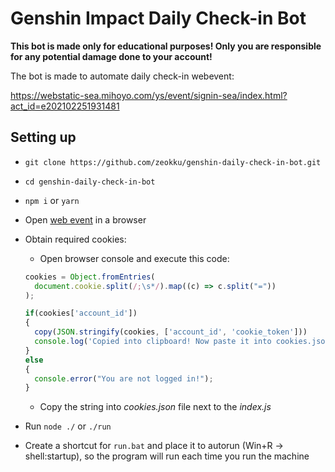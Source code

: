 # Genshin Impact Daily Check-in Bot

**This bot is made only for educational purposes! Only you are responsible for any potential damage done to your account!**

The bot is made to automate daily check-in webevent:

https://webstatic-sea.mihoyo.com/ys/event/signin-sea/index.html?act_id=e202102251931481

## Setting up

- `git clone https://github.com/zeokku/genshin-daily-check-in-bot.git`
- `cd genshin-daily-check-in-bot`
- `npm i` or `yarn`
- Open [web event](https://webstatic-sea.mihoyo.com/ys/event/signin-sea/index.html?act_id=e202102251931481) in a browser
- Obtain required cookies:

  - Open browser console and execute this code:

  ```javascript
  cookies = Object.fromEntries(
    document.cookie.split(/;\s*/).map((c) => c.split("="))
  );
  
  if(cookies['account_id'])
  {
    copy(JSON.stringify(cookies, ['account_id', 'cookie_token']))
    console.log('Copied into clipboard! Now paste it into cookies.json')    
  }
  else
  {
    console.error("You are not logged in!");
  }
  ```

  - Copy the string into _cookies.json_ file next to the _index.js_

- Run `node ./` or `./run`
- Create a shortcut for `run.bat` and place it to autorun (Win+R -> shell:startup), so the program will run each time you run the machine
